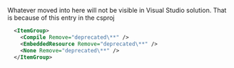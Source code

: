 Whatever moved into here will not be visible in Visual Studio solution.
That is because of this entry in the csproj

```xml
  <ItemGroup>
    <Compile Remove="deprecated\**" />
    <EmbeddedResource Remove="deprecated\**" />
    <None Remove="deprecated\**" />
  </ItemGroup>
```